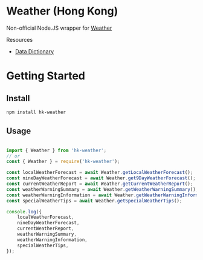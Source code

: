 # Weather (Hong Kong)

Non-official Node.JS wrapper for [Weather](https://data.gov.hk/en-data/dataset/hk-hko-rss-current-weather-report)

Resources
- [Data Dictionary](https://data.weather.gov.hk/weatherAPI/doc/HKO_Open_Data_API_Documentation.pdf)

# Getting Started

## Install

```bash
npm install hk-weather
```

## Usage

```js

import { Weather } from 'hk-weather';
// or
const { Weather } = require('hk-weather');

const localWeatherForecast = await Weather.getLocalWeatherForecast();
const nineDayWeatherForecast = await Weather.get9DayWeatherForecast();
const currentWeatherReport = await Weather.getCurrentWeatherReport();
const weatherWarningSummary = await Weather.getWeatherWarningSummary();
const weatherWarningInformation = await Weather.getWeatherWarningInformation();
const specialWeatherTips = await Weather.getSpecialWeatherTips();

console.log({
    localWeatherForecast,
    nineDayWeatherForecast,
    currentWeatherReport,
    weatherWarningSummary,
    weatherWarningInformation,
    specialWeatherTips,
});

```